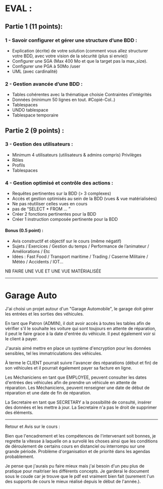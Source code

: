 # EVAL :

## Partie 1 (11 points):

### 1 - Savoir configurer et gérer une structure d’une BDD :

- Explication (écrite) de votre solution (comment vous allez structurer votre BDD, avec votre vision de la sécurité (plus si envie))
- Configurer une SGA (Max 400 Mo et que la target pas la max_size).
- Configurer une PGA à 50Mo /user
- UML (avec cardinalité)

### 2 - Gestion avancée d’une BDD :

- Tables cohérentes avec la thématique choisie Contraintes d’intégrités
- Données (minimum 50 lignes en tout. #Copié-Col..)
- Tablespaces
- UNDO tablespace
- Tablespace temporaire

## Partie 2 (9 points) :

### 3 - Gestion des utilisateurs :

- Minimum 4 utilisateurs (utilisateurs & admins compris) Privilèges
- Rôles
- Profils
- Tablespaces

### 4 - Gestion optimisé et contrôle des actions :

- Requêtes pertinentes sur la BDD (> 3 complexes)
- Accès et gestion optimisés au sein de la BDD (vues & vue matérialisées)
- Ne pas réutiliser celles vues en cours
- pas de “SELECT \* FROM ... ”
- Créer 2 fonctions pertinentes pour la BDD
- Créer 1 instruction composée pertinente pour la BDD

#### Bonus (0.5 point) :

- Avis constructif et objectif sur le cours (même négatif)
- Sujets / Exercices / Gestion du temps / Performance de l’animateur / Améliorations / Etc
- Idées : Fast Food / Transport maritime / Trading / Caserne Militaire / Météo / Accidents / IOT...

NB FAIRE UNE VUE ET UNE VUE MATÉRIALISÉE

---

# Garage Auto

J'ai choisi un projet autour d'un "Garage Automobile", le garage doit gérer les entrées et les sorties des véhicules.

En tant que Patron (ADMIN), il doit avoir accés à toutes les tables afin de vérifier s'il le souhaite les voiture qui sont toujours en attente de réparation, il peut le faire grace à la date d'entrée du véhicule. Il peut également voir si le client à payer.

J'aurais aimé mettre en place un système d'encryption pour les données sensibles, tel les immatriculations des véhicules.

À terme le CLIENT pourrait suivre l'avancer des réparations (début et fin) de son véhicules et il pourrait également payer sa facture en ligne.

Les Méchaniciens en tant que EMPLOYEE, peuvent consulter les dates d'entrées des véhicules afin de prendre un véhicule en attente de réparation.
Les Méchaniciens, peuvent renseigner une date de début de réparation et une date de fin de réparation.

La Secretaire en tant que SECRETARY a la possibilité de consulté, insérer des données et les mettre à jour.
La Secretaire n'a pas le droit de supprimer des éléments.

---

Retour et Avis sur le cours :

Bien que l'encadrement et les compétences de l'intervenant soit bonnes, je regrette la vitesse à laquelle on a survolé les choses ainsi que les conditions de déroulement de certains cours en distanciel ou interrompu sur une grande période.
Problème d'organisation et de priorité dans les agendas probablement.

Je pense que j'aurais pu faire mieux mais j'ai besoin d'un peu plus de pratique pour maitriser les différents concepts.
Je garderai le document sous le coude car je trouve que le pdf est vraiment bien fait (surement l'un des supports de cours le mieux réalisé depuis le début de l'année.).
